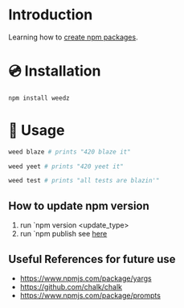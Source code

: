 # Introduction
Learning how to [create npm packages](https://blog.npmjs.org/post/118810260230/building-a-simple-command-line-tool-with-npm.html).

# 💿 Installation
```bash
npm install weedz
```

# 📖 Usage
```bash
weed blaze # prints "420 blaze it"
```

```bash
weed yeet # prints "420 yeet it"
```

```bash
weed test # prints "all tests are blazin'"
```
## How to update npm version
1. run `npm version <update_type>
2. run `npm publish
see [here](https://docs.npmjs.com/updating-your-published-package-version-number)

## Useful References for future use

- https://www.npmjs.com/package/yargs
- https://github.com/chalk/chalk
- https://www.npmjs.com/package/prompts
